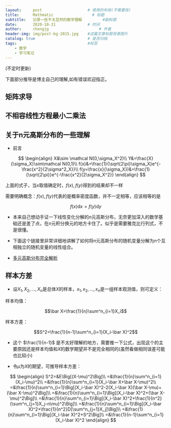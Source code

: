```yaml
---
layout:     post                    # 使用的布局(不需要改)
title:      Mathmatic                 # 标题 
subtitle:   记录一些不太显然的数学理解         #副标题
date:       2020-10-21              # 时间
author:     chongjg                      # 作者
header-img: img/post-bg-2015.jpg    #这篇文章标题背景图片
catalog: true                       # 是否归档
tags:                               #标签
    - 数学
    - 学习笔记
---
```


(不定时更新)

下面部分推导是博主自己的理解,如有错误欢迎指正。

## 矩阵求导

## 不相容线性方程最小二乘法



## 关于n元高斯分布的一些理解

* 前言

$$
\begin{align}
X&\sim \mathcal N(0,\sigma_X^2)\\
Y&=\frac{X}{\sigma_X}\sim\mathcal N(0,1)\\
f(x)&=\frac{1}{\sqrt{2\pi}\sigma_X}e^{-\frac{x^2}{2\sigma^2_X}}\\
f(y=\frac{x}{\sigma_X})&=\frac{1}{\sqrt{2\pi}}e^{-\frac{x^2}{2\sigma_X^2}}
\end{align}
$$

上面的式子，当$x$取值确定时，$f(x),f(y)$得到的结果却不一样

需要明确概念：$f(x),f(y)$代表的是概率密度函数，并不一定相等，应该相等的是


$$
f(x)\mathrm dx=f(y)\mathrm dy
$$


* 本来自己想动手证一下线性变化分解的$n$元高斯分布，无奈更加深入的数学基础还是差了点，在$n$元积分换元的地方卡住了。似乎是需要雅克比行列式，不是很懂。
* 下面这个链接里非常详细地讲解了如何将$n$元高斯分布的随机变量分解为$n$个互相独立的随机变量的线性组合。

* [多元高斯分布完全解析](https://zhuanlan.zhihu.com/p/58987388)

## 样本方差

* 设$X_1,X_2,...,X_n$是总体$X$的样本，$x_1,x_2,...,x_n$是一组样本观测值，则可定义：

样本均值：

$$\bar X=\frac{1}{n}\sum^n_{i=1}X_i$$

样本方差：

$$S^2=\frac{1}{n-1}\sum^n_{i=1}(X_i-\bar X)^2$$

* 这个 $\frac{1}{n-1}$ 是不太好理解的地方，需要推一下公式，出现这个的主要原因还是样本均值和$X$的数学期望并不是完全相同的(虽然看做相同误差可能也比较小)

* 令$\mu$为$X$的期望，可推导样本方差：

$$
\begin{align}
S^2=&E\Big[(X-\mu)^2\Big]\\
=&\frac{1}{n}\sum^n_{i=1}(X_i-\mu)^2\\
=&\frac{1}{n}\sum^n_{i=1}(X_i-\bar X+\bar X-\mu)^2\\
=&\frac{1}{n}\sum^n_{i=1}\Big[(X_i-\bar X)^2-2(X_i-\bar X)(\bar X-\mu)+(\bar X-\mu)^2\Big]\\
=&\frac{1}{n}\sum^n_{i=1}\Big[(X_i-\bar X)^2+(\bar X-\mu)^2\Big]\\
=&\frac{1}{n}\sum^n_{i=1}\Big[(X_i-\bar X)^2+\frac{1}{n^2}(\sum^n_{j=1}X_j-n\mu)^2\Big]\\
=&\frac{1}{n}\sum^n_{i=1}\Big[(X_i-\bar X)^2+\frac{1}{n^2}D[\sum^n_{j=1}X_j]\Big]\\
=&\frac{1}{n}\sum^n_{i=1}\Big[(X_i-\bar X)^2+S^2\Big]\\
=&\frac{1}{n-1}\sum^n_{i=1}(X_i-\bar X)^2
\end{align}
$$